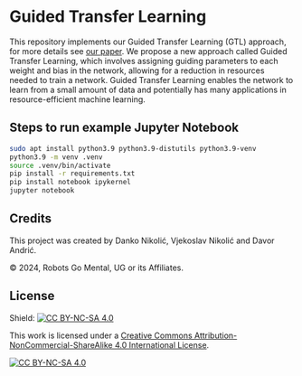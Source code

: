 # Guided Transfer Learning 
This repository implements our Guided Transfer Learning (GTL) approach, for more details see [our paper](https://arxiv.org/pdf/2303.16154.pdf).
We propose a new approach called Guided Transfer Learning, which involves assigning guiding parameters to each weight and bias in the network, allowing for a reduction in resources needed to train a network. Guided Transfer Learning enables the network to learn from a small amount of data and potentially has many applications in resource-efficient machine learning.

## Steps to run example Jupyter Notebook
```bash
sudo apt install python3.9 python3.9-distutils python3.9-venv
python3.9 -m venv .venv
source .venv/bin/activate
pip install -r requirements.txt
pip install notebook ipykernel
jupyter notebook
```


## Credits

This project was created by Danko Nikolić, Vjekoslav Nikolić and Davor Andrić.

© 2024, Robots Go Mental, UG or its Affiliates. 

## License

Shield: [![CC BY-NC-SA 4.0][cc-by-nc-sa-shield]][cc-by-nc-sa]

This work is licensed under a [Creative Commons Attribution-NonCommercial-ShareAlike 4.0 International License][cc-by-nc-sa].

[![CC BY-NC-SA 4.0][cc-by-nc-sa-image]][cc-by-nc-sa]


[cc-by-nc-sa]: http://creativecommons.org/licenses/by-nc-sa/4.0/
[cc-by-nc-sa-image]: https://licensebuttons.net/l/by-nc-sa/4.0/88x31.png
[cc-by-nc-sa-shield]: https://img.shields.io/badge/License-CC%20BY--NC--SA%204.0-lightgrey.svg
